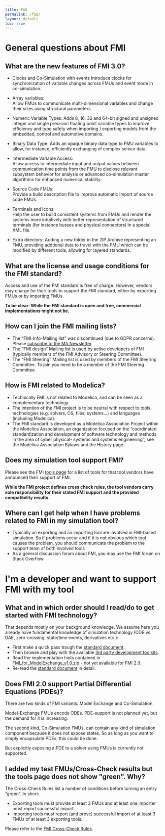 ```yaml
---
title: FAQ
permalink: /faq/
layout: default
toc: true
---
```


# General questions about FMI

## What are the new features of FMI 3.0?

- Clocks and Co-Simulation with events
  Introduce clocks for synchronization of variable changes across FMUs and event mode in co-simulation.

- Array variables:  
  Allow FMUs to communicate multi-dimensional variables and change their sizes using structural parameters.

- Numeric Variable Types:
  Adds 8, 16, 32 and 64-bit signed and unsigned integer and single precision floating point variable types to improve efficiency and type safety when importing / exporting models from the embedded, control and automotive domains.

- Binary Data Type:
  Adds an opaque binary data type to FMU variables to allow, for instance, efficiently exchanging of complex sensor data.

- Intermediate Variable Access:  
  Allow access to intermediate input and output values between communication time points from the FMU to disclose relevant subsystem behavior for analysis or advanced co-simulation master algorithms for enhanced numerical stability.

- Source Code FMUs:  
  Provide a build description file to improve automatic import of source code FMUs.

- Terminals and Icons:  
  Help the user to build consistent systems from FMUs and render the systems more intuitively with better representation of structured terminals (for instance busses and physical connectors) in a special XML file.

- Extra directory:
  Adding a new folder in the ZIP Archive representing an FMU, providing addtional data to travel with the FMU which can be modified by different tools, allowing for layered standards.

## What are the license and usage conditions for the FMI standard?

Access and use of the FMI standard is free of charge. However, vendors may charge for their tools to support the FMI standard, either by exporting FMUs or by importing FMUs.

**To be clear: While the FMI standard is open and free, commercial implementations might not be.**


## How can I join the FMI mailing lists?

- The “FMI-Info-Mailing list” was discontinued (due to GDPR concerns).
  Please [subscribe to the MA Newsletter](https://creativeconnections.us12.list-manage.com/subscribe?u=0be901f875b69817eddd7e71b&id=0cb2cf5b72&group[20249][2]=true).
- The “FMI design” Mailing list is used by active developers of FMI (typically members of the FMI Advisory or Steering Committee).
- The “FMI Steering” Mailing list is used by members of the FMI Steering Committee. To join you need to be a member of the FMI Steering Committee.


## How is FMI related to Modelica?

- Technically FMI is not related to Modelica, and can be seen as a complementary technology.
- The intention of the FMI project is to be neutral with respect to tools, technologies (e.g. solvers, OS, files, systems…) and languages (including Modelica).
- The FMI standard is developed as a Modelica Association Project within the Modelica Association, an organization focused on the “coordinated standardization and development of software technology and methods in the area of cyber physical- systems and systems engineering”, see the Modelica Association Bylaws and the History page


## Does my simulation tool support FMI?

Please see the FMI [tools page](http://fmi-standard.org/tools/) for a list of tools for that tool vendors have announced their support of FMI.

**While the FMI project defines cross check rules, the tool vendors carry sole responsibility for their stated FMI support and the provided compatibility results.**


## Where can I get help when I have problems related to FMI in my simulation tool?

- Typically an exporting and an importing tool are involved in FMI-based simulation. So if problems occur and if it is not obvious which tool causes the problem, you should communicate the problem to the support team of both involved tools
- As a general discussion forum about FMI, you may use the FMI forum on Stack Overflow


# I'm a developer and want to support FMI with my tool

## What and in which order should I read/do to get started with FMI technology?

That depends mostly on your background knowledge. We assume here you already have fundamental knowledge of simulation technology (ODE vs. DAE, zero-crossing, state/time events, derivatives etc.):

- First make a quick pass trough the [standard document](https://github.com/modelica/fmi-standard/releases/download/v2.0.1/FMI-Specification-2.0.1.pdf).
- Then browse and play with the available [3rd party development toolkits](http://fmi-standard.org/downloads/).
- Read the implementation hints contained in [FMI_for_ModelExchange_v1.0.zip](https://svn.modelica.org/fmi/branches/public/specifications/v1.0/FMI_for_ModelExchange_v1.0.1.pdf) - not yet available for FMI 2.0.
- Re-read the [standard document](https://github.com/modelica/fmi-standard/releases/download/v2.0.1/FMI-Specification-2.0.1.pdf) in detail.


## Does FMI 2.0 support Partial Differential Equations (PDEs)?

There are two kinds of FMI variants: Model Exchange and Co-Simulation.

Model-Exchange FMUs encode ODEs. PDE-support is not planned yet, but the demand for it is increasing.

The second kind, Co-Simulation FMUs, can contain any kind of simulation component because it does not expose states. So as long as you want to simply encapsulate PDEs, this could be done.

But explicitly exposing a PDE to a solver using FMUs is currently not supported.


## I added my test FMUs/Cross-Check results but the tools page does not show "green". Why?

The Cross-Check Rules list a number of conditions before turning an entry “green”. In short:

- Exporting tools must provide at least 3 FMUs and at least one importer must report successful import.
- Importing tools must report (and prove) successful import of at least 3 FMUs of at least 3 exporting tools.

Please refer to the [FMI Cross-Check Rules](https://github.com/modelica/fmi-cross-check/blob/master/FMI-CROSS-CHECK-RULES.md).
